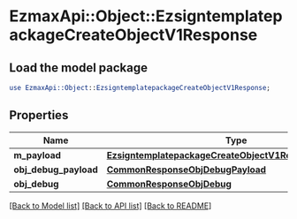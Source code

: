 # EzmaxApi::Object::EzsigntemplatepackageCreateObjectV1Response

## Load the model package
```perl
use EzmaxApi::Object::EzsigntemplatepackageCreateObjectV1Response;
```

## Properties
Name | Type | Description | Notes
------------ | ------------- | ------------- | -------------
**m_payload** | [**EzsigntemplatepackageCreateObjectV1ResponseMPayload**](EzsigntemplatepackageCreateObjectV1ResponseMPayload.md) |  | 
**obj_debug_payload** | [**CommonResponseObjDebugPayload**](CommonResponseObjDebugPayload.md) |  | [optional] 
**obj_debug** | [**CommonResponseObjDebug**](CommonResponseObjDebug.md) |  | [optional] 

[[Back to Model list]](../README.md#documentation-for-models) [[Back to API list]](../README.md#documentation-for-api-endpoints) [[Back to README]](../README.md)


